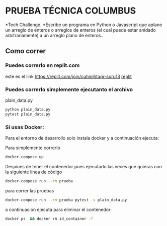 # PRUEBA TÉCNICA COLUMBUS

*Tech Challenge.
*Escribe un programa en Python o Javascript que aplane un arreglo de enteros o arreglos de enteros (el cual puede estar anidado arbitrariamente) a un arreglo plano de enteros..

## Como correr

### Puedes correrlo en replit.com

este es el link
https://replit.com/join/cuhmjhtaqr-soru13
[replit](https://replit.com/join/cuhmjhtaqr-soru13)

### Puedes correrlo simplemente ejecutanto el archivo

plain_data.py

```bash
python plain_data.py
pytest plain_data.py
```

### Si usas Docker:

Para el entorno de desarrollo solo instala docker y a continuación ejecuta:

Para simplemente correrlo

```bash
docker-compose up
```

Despiues de tener el contenedor pues ejecutarlo las veces que quieras con la siguiente línea de código

```bash
docker-compose run --rm prueba
```

para correr las pruebas

```bash
docker-compose run --rm prueba pytest -v plain_data.py
```

a continuación ejecuta para eliminar el contenedor:

```bash
docker ps  && docker rm id_container -f
```
